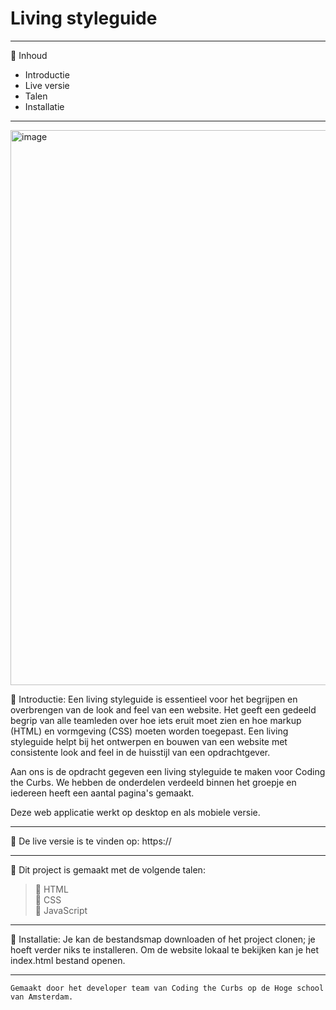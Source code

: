 # Living styleguide
_________________________________________________________________________________________________

:postal_horn: Inhoud

 * Introductie
 * Live versie
 * Talen
 * Installatie
_________________________________________________________________________________________________

<img width="888" alt="image" src="">


:postal_horn: Introductie: Een living styleguide is essentieel voor het begrijpen en overbrengen van de look and feel van een website. Het geeft een gedeeld begrip van alle teamleden over hoe iets eruit moet zien en hoe markup (HTML) en vormgeving (CSS) moeten worden toegepast. Een living styleguide helpt bij het ontwerpen en bouwen van een website met consistente look and feel in de huisstijl van een opdrachtgever.

Aan ons is de opdracht gegeven een living styleguide te maken voor Coding the Curbs. We hebben de onderdelen verdeeld binnen het groepje en iedereen heeft een aantal pagina's gemaakt.

Deze web applicatie werkt op desktop en als mobiele versie.
_________________________________________________________________________________________________

:postal_horn: De live versie is te vinden op: https://

_________________________________________________________________________________________________

:postal_horn: Dit project is gemaakt met de volgende talen:

> :triangular_flag_on_post: HTML<br>
> :triangular_flag_on_post: CSS<br>
> :triangular_flag_on_post: JavaScript<br>
_________________________________________________________________________________________________

:postal_horn: Installatie: Je kan de bestandsmap downloaden of het project clonen; je hoeft verder niks te installeren. Om de website lokaal te bekijken kan je het index.html bestand openen.
_________________________________________________________________________________________________

```
Gemaakt door het developer team van Coding the Curbs op de Hoge school van Amsterdam.
```
